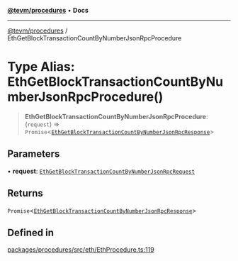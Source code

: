[**@tevm/procedures**](../README.md) • **Docs**

***

[@tevm/procedures](../globals.md) / EthGetBlockTransactionCountByNumberJsonRpcProcedure

# Type Alias: EthGetBlockTransactionCountByNumberJsonRpcProcedure()

> **EthGetBlockTransactionCountByNumberJsonRpcProcedure**: (`request`) => `Promise`\<[`EthGetBlockTransactionCountByNumberJsonRpcResponse`](EthGetBlockTransactionCountByNumberJsonRpcResponse.md)\>

## Parameters

• **request**: [`EthGetBlockTransactionCountByNumberJsonRpcRequest`](EthGetBlockTransactionCountByNumberJsonRpcRequest.md)

## Returns

`Promise`\<[`EthGetBlockTransactionCountByNumberJsonRpcResponse`](EthGetBlockTransactionCountByNumberJsonRpcResponse.md)\>

## Defined in

[packages/procedures/src/eth/EthProcedure.ts:119](https://github.com/evmts/tevm-monorepo/blob/main/packages/procedures/src/eth/EthProcedure.ts#L119)
